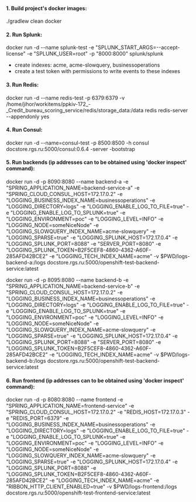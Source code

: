 #### 1. Build project's docker images:
./gradlew clean docker

####  2. Run Splunk:
docker run -d --name splunk-test -e "SPLUNK_START_ARGS=--accept-license" -e "SPLUNK_USER=root" -p "8000:8000" splunk/splunk
+ create indexes: acme, acme-slowquery, businessoperations
+ create a test token with permissions to write events to these indexes

#### 3. Run Redis:
docker run -d --name redis-test -p 6379:6379 -v /home/jihor/workitems/ppkiv-172_-_Credit_bureau_scoring_service/redis/storage_data:/data redis redis-server --appendonly yes

#### 4. Run Consul:
docker run -d --name=consul-test -p 8500:8500 -h consul docstore.rgs.ru:5000/consul:0.6.4 -server -bootstrap

#### 5. Run backends (ip addresses can to be obtained using 'docker inspect' command):

docker run -d -p 8090:8080 --name backend-a -e "SPRING_APPLICATION_NAME=backend-service-a" -e "SPRING_CLOUD_CONSUL_HOST=172.17.0.2" -e "LOGGING_BUSINESS_INDEX_NAME=businessoperations" -e "LOGGING_DIRECTORY=logs" -e "LOGGING_ENABLE_LOG_TO_FILE=true" -e "LOGGING_ENABLE_LOG_TO_SPLUNK=true" -e "LOGGING_ENVIRONMENT=poc" -e "LOGGING_LEVEL=INFO" -e "LOGGING_NODE=someNiceNode" -e "LOGGING_SLOWQUERY_INDEX_NAME=acme-slowquery" -e "LOGGING_SPARSE=true" -e "LOGGING_SPLUNK_HOST=172.17.0.4" -e "LOGGING_SPLUNK_PORT=8088" -e "SERVER_PORT=8080" -e "LOGGING_SPLUNK_TOKEN=B2F5CEF8-4860-4362-A60F-285AFD42BCE2" -e "LOGGING_TECH_INDEX_NAME=acme" -v $PWD/logs-backend-a:/logs docstore.rgs.ru:5000/openshift-test-backend-service:latest

docker run -d -p 8095:8080 --name backend-b -e "SPRING_APPLICATION_NAME=backend-service-b" -e "SPRING_CLOUD_CONSUL_HOST=172.17.0.2" -e "LOGGING_BUSINESS_INDEX_NAME=businessoperations" -e "LOGGING_DIRECTORY=logs" -e "LOGGING_ENABLE_LOG_TO_FILE=true" -e "LOGGING_ENABLE_LOG_TO_SPLUNK=true" -e "LOGGING_ENVIRONMENT=poc" -e "LOGGING_LEVEL=INFO" -e "LOGGING_NODE=someNiceNode" -e "LOGGING_SLOWQUERY_INDEX_NAME=acme-slowquery" -e "LOGGING_SPARSE=true" -e "LOGGING_SPLUNK_HOST=172.17.0.4" -e "LOGGING_SPLUNK_PORT=8088" -e "SERVER_PORT=8080" -e "LOGGING_SPLUNK_TOKEN=B2F5CEF8-4860-4362-A60F-285AFD42BCE2" -e "LOGGING_TECH_INDEX_NAME=acme" -v $PWD/logs-backend-b:/logs docstore.rgs.ru:5000/openshift-test-backend-service:latest

#### 6. Run frontend (ip addresses can to be obtained using 'docker inspect' command):

docker run -d -p 8080:8080 --name frontend -e "SPRING_APPLICATION_NAME=frontend-service" -e "SPRING_CLOUD_CONSUL_HOST=172.17.0.2" -e "REDIS_HOST=172.17.0.3" -e "REDIS_PORT=6379" -e "LOGGING_BUSINESS_INDEX_NAME=businessoperations" -e "LOGGING_DIRECTORY=logs" -e "LOGGING_ENABLE_LOG_TO_FILE=true" -e "LOGGING_ENABLE_LOG_TO_SPLUNK=true" -e "LOGGING_ENVIRONMENT=poc" -e "LOGGING_LEVEL=INFO" -e "LOGGING_NODE=someNiceNode" -e "LOGGING_SLOWQUERY_INDEX_NAME=acme-slowquery" -e "LOGGING_SPARSE=true" -e "LOGGING_SPLUNK_HOST=172.17.0.4" -e "LOGGING_SPLUNK_PORT=8088" -e "LOGGING_SPLUNK_TOKEN=B2F5CEF8-4860-4362-A60F-285AFD42BCE2" -e "LOGGING_TECH_INDEX_NAME=acme" -e "RIBBON_HTTP_CLIENT_ENABLED=true" -v $PWD/logs-frontend:/logs docstore.rgs.ru:5000/openshift-test-frontend-service:latest
